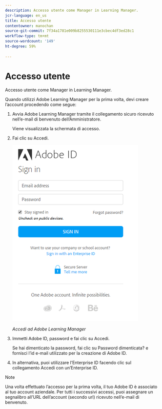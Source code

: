 ```yaml
---
description: Accesso utente come Manager in Learning Manager.
jcr-language: en_us
title: Accesso utente
contentowner: manochan
source-git-commit: 7f34a1781e009b8255530111e3cbec4df3ed28c1
workflow-type: tm+mt
source-wordcount: '149'
ht-degree: 59%

---
```




# Accesso utente

Accesso utente come Manager in Learning Manager.

Quando utilizzi Adobe Learning Manager per la prima volta, devi creare l’account procedendo come segue:

1. Avvia Adobe Learning Manager tramite il collegamento sicuro ricevuto nell’e-mail di benvenuto dell’Amministratore.

   Viene visualizzata la schermata di accesso.

1. Fai clic su Accedi.

   ![](assets/adobeid-signin.png)

   *Accedi ad Adobe Learning Manager*

1. Immetti Adobe ID, password e fai clic su Accedi.

   Se hai dimenticato la password, fai clic su Password dimenticata? e fornisci l’id e-mail utilizzato per la creazione di Adobe ID.

1. In alternativa, puoi utilizzare l’Enterprise ID facendo clic sul collegamento Accedi con un’Enterprise ID.

>[!NOTE]
>
>Una volta effettuato l’accesso per la prima volta, il tuo Adobe ID è associato al tuo account aziendale. Per tutti i successivi accessi, puoi assegnare un segnalibro all’URL dell’account (secondo url) ricevuto nell’e-mail di benvenuto.
